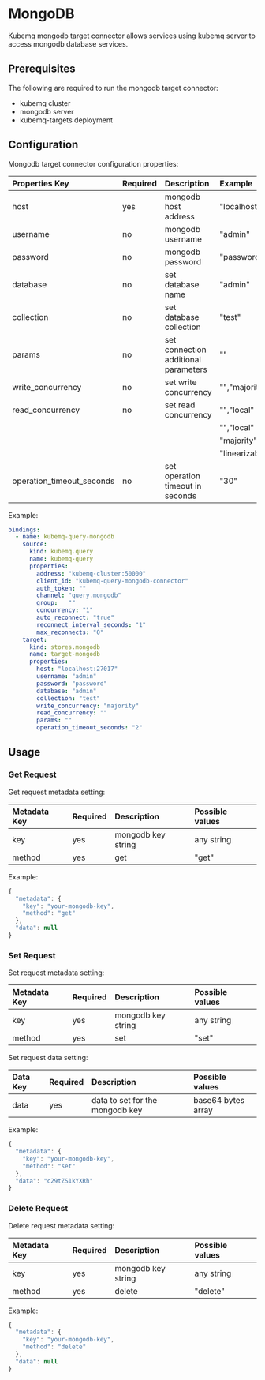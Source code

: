 # MongoDB

Kubemq mongodb target connector allows services using kubemq server to access mongodb database services.

## Prerequisites

The following are required to run the mongodb target connector:

* kubemq cluster
* mongodb server
* kubemq-targets deployment

## Configuration

Mongodb target connector configuration properties:

| Properties Key | Required | Description | Example |
| :--- | :--- | :--- | :--- |
| host | yes | mongodb host address | "localhost:27017" |
| username | no | mongodb username | "admin" |
| password | no | mongodb password | "password" |
| database | no | set database name | "admin" |
| collection | no | set database collection | "test" |
| params | no | set connection additional parameters | "" |
| write\_concurrency | no | set write concurrency | "","majority","1","2" |
| read\_concurrency | no | set read concurrency | "","local" |
|  |  |  | "","local" |
|  |  |  | "majority","available" |
|  |  |  | "linearizable","snapshot" |
| operation\_timeout\_seconds | no | set operation timeout in seconds | "30" |

Example:

```yaml
bindings:
  - name: kubemq-query-mongodb
    source:
      kind: kubemq.query
      name: kubemq-query
      properties:
        address: "kubemq-cluster:50000"
        client_id: "kubemq-query-mongodb-connector"
        auth_token: ""
        channel: "query.mongodb"
        group:   ""
        concurrency: "1"
        auto_reconnect: "true"
        reconnect_interval_seconds: "1"
        max_reconnects: "0"
    target:
      kind: stores.mongodb
      name: target-mongodb
      properties:
        host: "localhost:27017"
        username: "admin"
        password: "password"
        database: "admin"
        collection: "test"
        write_concurrency: "majority"
        read_concurrency: ""
        params: ""
        operation_timeout_seconds: "2"
```

## Usage

### Get Request

Get request metadata setting:

| Metadata Key | Required | Description | Possible values |
| :--- | :--- | :--- | :--- |
| key | yes | mongodb key string | any string |
| method | yes | get | "get" |

Example:

```javascript
{
  "metadata": {
    "key": "your-mongodb-key",
    "method": "get"
  },
  "data": null
}
```

### Set Request

Set request metadata setting:

| Metadata Key | Required | Description | Possible values |
| :--- | :--- | :--- | :--- |
| key | yes | mongodb key string | any string |
| method | yes | set | "set" |

Set request data setting:

| Data Key | Required | Description | Possible values |
| :--- | :--- | :--- | :--- |
| data | yes | data to set for the mongodb key | base64 bytes array |

Example:

```javascript
{
  "metadata": {
    "key": "your-mongodb-key",
    "method": "set"
  },
  "data": "c29tZS1kYXRh" 
}
```

### Delete Request

Delete request metadata setting:

| Metadata Key | Required | Description | Possible values |
| :--- | :--- | :--- | :--- |
| key | yes | mongodb key string | any string |
| method | yes | delete | "delete" |

Example:

```javascript
{
  "metadata": {
    "key": "your-mongodb-key",
    "method": "delete"
  },
  "data": null
}
```


